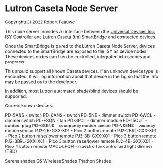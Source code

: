 # Lutron Caseta Node Server
Copyright(C) 2022 Robert Paauwe

This node server provides an interface between the [Universal Devices Inc. ISY Controller](https://www.universal-devices.com/residential/ISY)
and [Lutron Caseta (tm)](https://www.casetawireless.com) SmartBridge and connected devices.

Once the SmartBridge is paired to the Lutron Caseta Node Server, devices connected to the SmartBridge
are exposed to the ISY as device nodes.  These devices nodes can then be controlled, integrated into
scenes and programs.

This should support all known Caseta devices. If an unknown device type is encounted, it will log 
information about that device in the log so that the info may be passed on to the developer.

In addition, most Lutron automated shade/blind devices should be supported.  

Current known devices:


PD-5ANS          - switch
PD-6ANS          - switch
PD-5NE           - dimmer switch
PD-6WCL          - dimmer swtich
PD-FSQN          - fan
PD-3PCL          - dimmer module
PD-15OUT         - outdoor plug
PD-OSENS         - occupancy motion sensor
PD-VSENS         - vacancy motion sensor
PJ2-2B-GXX-X01   - Pico 2 button remote
PJ2-2BRL-GXX-X01 - Pico 2 button raise/lower remote
PJ2-3B-GXX-X01   - Pico 3 button remote
PJ2-3BRL-GXX-X01 - Pico 3 button raise/lower remote
PJ2-4B-GXX-X01   - Pico 4 button remote
MACL-LFQH        - maestro fan control and light dimmer (TBD)

Serena shades
QS Wireless Shades
Triathon Shades

